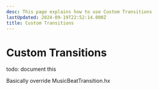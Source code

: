 ```yaml
---
desc: This page explains how to use Custom Transitions
lastUpdated: 2024-09-19T22:52:14.000Z
title: Custom Transitions
---
```

# Custom Transitions

todo: document this

Basically override MusicBeatTransition.hx